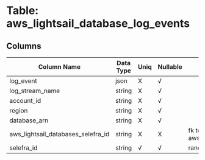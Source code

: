 # Table: aws_lightsail_database_log_events

## Columns 

|  Column Name   |  Data Type  | Uniq | Nullable | Description | 
|  ----  | ----  | ----  | ----  | ---- | 
| log_event | json | X | √ |  | 
| log_stream_name | string | X | √ |  | 
| account_id | string | X | √ |  | 
| region | string | X | √ |  | 
| database_arn | string | X | √ |  | 
| aws_lightsail_databases_selefra_id | string | X | X | fk to aws_lightsail_databases.selefra_id | 
| selefra_id | string | √ | √ | random id | 


